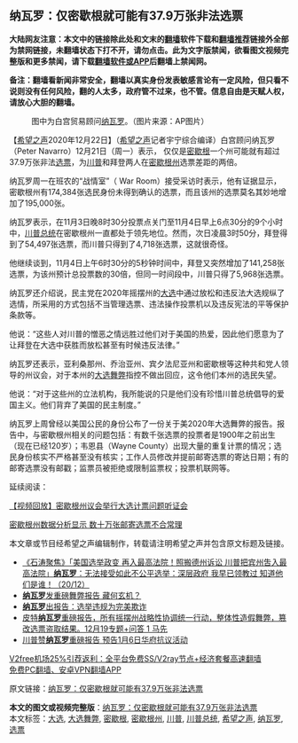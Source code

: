  <h2>纳瓦罗：仅密歇根就可能有37.9万张非法选票</h2> <p class="notice"><b>大陆网友注意：本文中的链接除此处和文末的<a href="https://github.com/bannedbook/fanqiang" >翻墙</a>软件下载和<a href="https://github.com/killgcd/justmysocks/blob/master/README.md">翻墙推荐</a>链接外全部为禁网链接，未翻墙状态下打不开，请勿点击。此为文字版禁闻，欲看图文视频完整版和更多禁闻，请下载<a href="https://github.com/bannedbook/fanqiang">翻墙软件或APP</a>后翻墙上禁闻网。</p><p>备注：翻墙看新闻非常安全，翻墙以真实身份发表敏感言论有一定风险，但只看不说则没有任何风险，翻的人太多，政府管不过来，也不管。信息自由是天赋人权，请放心大胆的翻墙。</b></p>  <div class="entry"> <figure><figcaption>图中为白宫贸易顾问<a href="https://www.bannedbook.org/bnews/tag/%e7%ba%b3%e7%93%a6%e7%bd%97/" class="st_tag internal_tag" rel="tag" title="标签 纳瓦罗 下的日志">纳瓦罗</a>。（图片来源：AP图片）</figcaption></figure> <p>【<span class='wp_keywordlink_affiliate'><a href="https://www.soundofhope.org" title="希望之声" target="_blank">希望之声</a></span>2020年12月22日】（<a href="https://www.bannedbook.org/bnews/tag/%e5%b8%8c%e6%9c%9b%e4%b9%8b%e5%a3%b0/" class="st_tag internal_tag" rel="tag" title="标签 希望之声 下的日志">希望之声</a>记者宇宁综合编译）白宫顾问纳瓦罗（Peter Navarro）12月21日（周一）表示， 仅仅是<a href="https://www.bannedbook.org/bnews/tag/%E5%AF%86%E6%AD%87%E6%A0%B9/" class="st_tag internal_tag" rel="tag" title="标签 密歇根 下的日志">密歇根</a>一个州可能就有超过37.9万张非法<a href="https://www.bannedbook.org/bnews/tag/%E9%80%89%E7%A5%A8/" class="st_tag internal_tag" rel="tag" title="标签 选票 下的日志">选票</a>，为<a href="https://www.bannedbook.org/bnews/tag/%e5%b7%9d%e6%99%ae/" class="st_tag internal_tag" rel="tag" title="标签 川普 下的日志">川普</a>和拜登两人在<a href="https://www.bannedbook.org/bnews/tag/%E5%AF%86%E6%AD%87%E6%A0%B9%E5%B7%9E/" class="st_tag internal_tag" rel="tag" title="标签 密歇根州 下的日志">密歇根州</a>选票差距的两倍。</p> <p>纳瓦罗周一在班农的“战情室”（ War Room）接受采访时表示，他有证据显示，密歇根州有174,384张选民身份未得到确认的选票，而且该州的选票莫名其妙地增加了195,000张。</p> <p>纳瓦罗表示，在11月3日晚8时30分投票点关门至11月4日早上6点30分的9个小时中，<a href="https://www.bannedbook.org/bnews/tag/%E5%B7%9D%E6%99%AE%E6%80%BB%E7%BB%9F/" class="st_tag internal_tag" rel="tag" title="标签 川普总统 下的日志">川普总统</a>在密歇根州一直都处于领先地位。然而，次日凌晨3时50分，拜登得到了54,497张选票，而川普只得到了4,718张选票，这就很奇怪。</p> <p>他继续谈到，11月4日上午6时30分的5秒钟时间中，拜登又突然增加了141,258张选票，为该州预计总投票数的30倍，但同一时间段中，川普只得了5,968张选票。</p>  <p>纳瓦罗还介绍说，民主党在2020年摇摆州的<a href="https://www.bannedbook.org/bnews/tag/%e5%a4%a7%e9%80%89/" class="st_tag internal_tag" rel="tag" title="标签 大选 下的日志">大选</a>中通过放松和违反法大选规纵了选情，所采用的方式包括不当管理选票、违法操作投票机以及违反宪法的平等保护条款等。</p> <p>他说：“这些人对川普的憎恶之情远胜过他们对于美国的热爱，因此他们愿意为了让拜登在大选中获胜而放松甚至有时候违反法律。”</p> <p>纳瓦罗还表示，亚利桑那州、乔治亚州、宾夕法尼亚州和密歇根等这种共和党人领导的州议会，对于本州的<a href="https://www.bannedbook.org/bnews/tag/%E5%A4%A7%E9%80%89%E8%88%9E%E5%BC%8A/" class="st_tag internal_tag" rel="tag" title="标签 大选舞弊 下的日志">大选舞弊</a>指控不做出回应，这令他们本州的选民失望。</p> <p>他说：“对于这些州的立法机构，我所能说的只是他们没有珍惜川普总统倡导的爱国主义。他们背弃了美国的民主制度。”</p>  <p>纳瓦罗上周曾经以美国公民的身份公布了一份关于美2020年大选舞弊的报告。报告中，与密歇根州相关的问题包括：有数千张选票的投票者是1900年之前出生（现在已经120岁）；韦恩县（Wayne County）出现大量的重复计票的情况；选民身份核实不严格甚至没有核实；工作人员修改并提前邮寄选票的寄达日期；有的邮寄选票没有邮戳；监票员被拒绝或限制监票权；投票机联网等。</p> <p>延续阅读：</p> <p><a href="https://www.soundofhope.org/post/448930">【视频回放】密歇根州议会举行大选计票问题听证会</a></p> <p><a href="https://www.soundofhope.org/post/902247916" hreflang="zh-hans">密歇根州数据分析显示 数十万张邮寄选票不合常理</a></p>  <p>本文章或节目经希望之声编辑制作，转载请注明希望之声并包含原文标题及链接。</p> <ul class='op-related-articles' title='相关阅读'> <li><a href='https://www.bannedbook.org/bnews/bannedvideo/20201221/1452117.html' target='_blank'>《石涛聚焦》「美国选举政变 再入最高法院！照搬德州诉讼 川普把宾州吿入最高法院」<b>纳瓦罗</b>：无法接受如此不公平选举：深层政府 我早已领教过 知道他们是谁！（20/12）</a></li> <li><a href='https://www.bannedbook.org/bnews/ssgc/20201220/1451742.html' target='_blank'><b>纳瓦罗</b>发重磅舞弊报告 藏何玄机？</a></li> <li><a href='https://www.bannedbook.org/bnews/taiwannews/20201220/1451369.html' target='_blank'><b>纳瓦罗</b>出报告：选举违规为完美欺诈</a></li> <li><a href='https://www.bannedbook.org/bnews/bannedvideo/20201220/1451364.html' target='_blank'>皮特<b>纳瓦罗</b>重磅报告，所有摇摆州战略性协调统一行动，整体性造假舞弊，篡改选票盗取结果。12月19专题+问答 1 马先</a></li> <li><a href='https://www.bannedbook.org/bnews/topimagenews/20201220/1451220.html' target='_blank'>川普赞<b>纳瓦罗</b>重磅报告 预告1月6日华府抗议活动</a></li> </ul> <p class="texttj"> <a href="https://github.com/bannedbook/fanqiang/wiki/V2ray%E6%9C%BA%E5%9C%BA" target="_blank">V2free机场25%引荐返利：全平台免费SS/V2ray节点+经济套餐高速翻墙</a><br/> <a href="https://github.com/bannedbook/fanqiang/wiki/%E7%A6%81%E9%97%BB%E7%BD%91%E5%AE%89%E5%8D%93%E7%BF%BB%E5%A2%99%E6%96%B0%E9%97%BBAPP" target="_blank">免费PC翻墙、安卓VPN翻墙APP</a></p><p>原文链接：<a class="src_link"  href="https://www.soundofhope.org/post/456121" target="_blank">纳瓦罗：仅密歇根就可能有37.9万张非法选票</a></p><a name='sharetosocial'></a>       <div><b>本文的图文或视频完整版</b>：<a href='https://www.bannedbook.org/bnews/comments/20201222/1452930.html'>纳瓦罗：仅密歇根就可能有37.9万张非法选票</a></div>  </div><!--END ENTRY--> <div class="postfooter"> <div>本文标签：<a href="https://www.bannedbook.org/bnews/tag/%e5%a4%a7%e9%80%89/" rel="tag">大选</a>, <a href="https://www.bannedbook.org/bnews/tag/%E5%A4%A7%E9%80%89%E8%88%9E%E5%BC%8A/" rel="tag">大选舞弊</a>, <a href="https://www.bannedbook.org/bnews/tag/%E5%AF%86%E6%AD%87%E6%A0%B9/" rel="tag">密歇根</a>, <a href="https://www.bannedbook.org/bnews/tag/%E5%AF%86%E6%AD%87%E6%A0%B9%E5%B7%9E/" rel="tag">密歇根州</a>, <a href="https://www.bannedbook.org/bnews/tag/%e5%b7%9d%e6%99%ae/" rel="tag">川普</a>, <a href="https://www.bannedbook.org/bnews/tag/%E5%B7%9D%E6%99%AE%E6%80%BB%E7%BB%9F/" rel="tag">川普总统</a>, <a href="https://www.bannedbook.org/bnews/tag/%e5%b8%8c%e6%9c%9b%e4%b9%8b%e5%a3%b0/" rel="tag">希望之声</a>, <a href="https://www.bannedbook.org/bnews/tag/%e7%ba%b3%e7%93%a6%e7%bd%97/" rel="tag">纳瓦罗</a>, <a href="https://www.bannedbook.org/bnews/tag/%E9%80%89%E7%A5%A8/" rel="tag">选票</a></div>  </div><!--END POSTFOOTER--> 